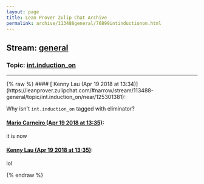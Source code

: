 ```yaml
---
layout: page
title: Lean Prover Zulip Chat Archive 
permalink: archive/113488general/76899intinductionon.html
---
```


## Stream: [general](https://leanprover-community.github.io/archive/113488general/index.html)
### Topic: [int.induction_on](https://leanprover-community.github.io/archive/113488general/76899intinductionon.html)

---

<base href="https://leanprover.zulipchat.com">
{% raw %}
#### [ Kenny Lau (Apr 19 2018 at 13:34)](https://leanprover.zulipchat.com/#narrow/stream/113488-general/topic/int.induction_on/near/125301381):
<p>Why isn't <code>int.induction_on</code> tagged with eliminator?</p>

#### [ Mario Carneiro (Apr 19 2018 at 13:35)](https://leanprover.zulipchat.com/#narrow/stream/113488-general/topic/int.induction_on/near/125301398):
<p>it is now</p>

#### [ Kenny Lau (Apr 19 2018 at 13:35)](https://leanprover.zulipchat.com/#narrow/stream/113488-general/topic/int.induction_on/near/125301401):
<p>lol</p>


{% endraw %}
